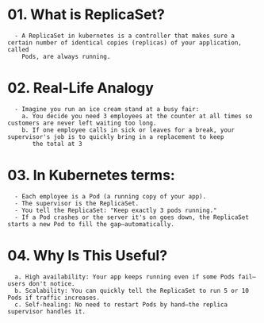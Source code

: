 # 01. What is ReplicaSet?
      - A ReplicaSet in kubernetes is a controller that makes sure a certain number of identical copies (replicas) of your application, called
        Pods, are always running.


# 02. Real-Life Analogy
      - Imagine you run an ice cream stand at a busy fair:
        a. You decide you need 3 employees at the counter at all times so customers are never left waiting too long.
        b. If one employee calls in sick or leaves for a break, your supervisor's job is to quickly bring in a replacement to keep
           the total at 3


# 03. In Kubernetes terms:
      - Each employee is a Pod (a running copy of your app).
      - The supervisor is the ReplicaSet.
      - You tell the ReplicaSet: "Keep exactly 3 pods running."
      - If a Pod crashes or the server it's on goes down, the ReplicaSet starts a new Pod to fill the gap—automatically.


# 04. Why Is This Useful?
      a. High availability: Your app keeps running even if some Pods fail—users don't notice.
      b. Scalability: You can quickly tell the ReplicaSet to run 5 or 10 Pods if traffic increases.
      c. Self-healing: No need to restart Pods by hand—the replica supervisor handles it.




